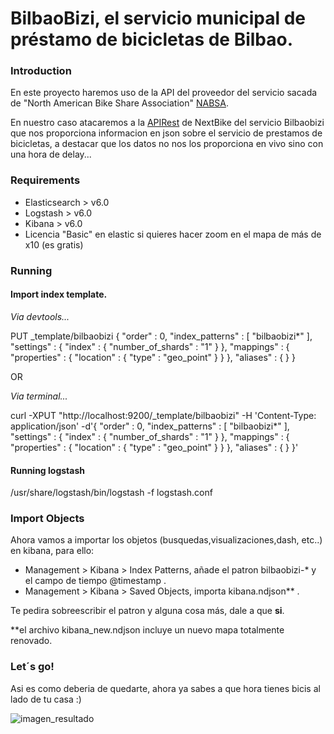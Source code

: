 # BilbaoBizi, el servicio municipal de préstamo de bicicletas de Bilbao.

### Introduction ###

En este proyecto haremos uso de la API del proveedor del servicio sacada de "North American Bike Share Association" [NABSA](https://github.com/NABSA/gbfs).

En nuestro caso atacaremos a la [APIRest](https://gbfs.nextbike.net/maps/gbfs/v1/nextbike_bo/gbfs.json) de NextBike del servicio Bilbaobizi que nos proporciona informacion en json sobre el servicio de prestamos de bicicletas, a destacar que los datos no nos los proporciona en vivo sino con una hora de delay...

### Requirements ###
- Elasticsearch > v6.0
- Logstash > v6.0
- Kibana > v6.0
- Licencia "Basic" en elastic si quieres hacer zoom en el mapa de más de x10 (es gratis)

### Running ###


#### Import index template.

*Via devtools...*

PUT _template/bilbaobizi 
{ 
"order" : 0, "index_patterns" : [ "bilbaobizi*" ], "settings" : { "index" : { "number_of_shards" : "1" } }, "mappings" : { "properties" : { "location" : { "type" : "geo_point" } } }, "aliases" : { } 
}

OR

*Via terminal...*

curl -XPUT "http://localhost:9200/_template/bilbaobizi" -H 'Content-Type: application/json' -d'{    "order" : 0,    "index_patterns" : [      "bilbaobizi*"    ],    "settings" : {      "index" : {        "number_of_shards" : "1"      }    },    "mappings" : {      "properties" : {        "location" : {          "type" : "geo_point"        }      }    },    "aliases" : { }  }'

#### Running logstash
/usr/share/logstash/bin/logstash -f logstash.conf


### Import Objects ###

Ahora vamos a importar los objetos (busquedas,visualizaciones,dash, etc..) en kibana, para ello:

- Management > Kibana > Index Patterns, añade el patron bilbaobizi-* y el campo de tiempo @timestamp .
- Management > Kibana > Saved Objects, importa kibana.ndjson** .

Te pedira sobreescribir el patron y alguna cosa más, dale a que **si**.

**el archivo kibana_new.ndjson incluye un nuevo mapa totalmente renovado.

### Let´s go! ###
Asi es como deberia de quedarte, ahora ya sabes a que hora tienes bicis al lado de tu casa :)

![imagen_resultado](https://github.com/igorneos/bilbaobizi/blob/master/example_new.gif)
